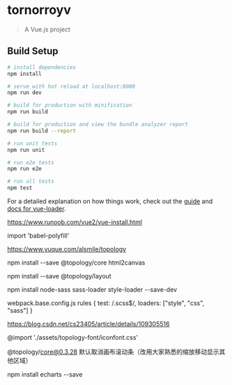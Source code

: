 # tornorroyv

> A Vue.js project

## Build Setup

``` bash
# install dependencies
npm install

# serve with hot reload at localhost:8080
npm run dev

# build for production with minification
npm run build

# build for production and view the bundle analyzer report
npm run build --report

# run unit tests
npm run unit

# run e2e tests
npm run e2e

# run all tests
npm test
```

For a detailed explanation on how things work, check out the [guide](http://vuejs-templates.github.io/webpack/) and [docs for vue-loader](http://vuejs.github.io/vue-loader).

  https://www.runoob.com/vue2/vue-install.html

  import 'babel-polyfill'

  https://www.yuque.com/alsmile/topology

  npm install --save @topology/core html2canvas

  npm install --save @topology/layout

  npm install node-sass sass-loader style-loader --save-dev

  webpack.base.config.js
  rules
  {
    test: /\.scss$/,
    loaders: ["style", "css", "sass"]
  }

  https://blog.csdn.net/cs23405/article/details/109305516

  @import './assets/topology-font/iconfont.css'

  @topology/core@0.3.28 默认取消画布滚动条（改用大家熟悉的缩放移动显示其他区域）

  npm install echarts --save
